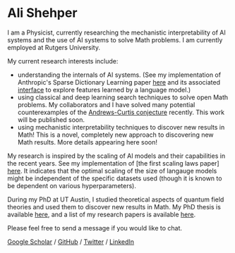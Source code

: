 # Ali Shehper

I am a Physicist, currently researching the mechanistic interpretability of AI systems and the use of AI systems to solve Math problems. I am currently employed at Rutgers University. 

My current research interests include:

- understanding the internals of AI systems. (See my implementation of Anthropic's Sparse Dictionary Learning paper [here](https://github.com/shehper/monosemantic) and its associated [interface](https://shehper.github.io/feature-interface/) to explore features learned by a language model.)
- using classical and deep learning search techniques to solve open Math problems. My collaborators and I have solved many potential counterexamples of the [Andrews-Curtis conjecture](https://en.wikipedia.org/wiki/Andrews%E2%80%93Curtis_conjecture) recently. This work will be published soon.
- using mechanistic interpretability techniques to discover new results in Math! This is a novel, completely new approach to discovering new Math results. More details appearing here soon!

My research is inspired by the scaling of AI models and their capabilities in the recent years. See my implementation of [the first scaling laws paper] [here](https://github.com/shehper/scaling_laws). It indicates that the optimal scaling of the size of langauge models might be independent of the specific datasets used (though it is known to be dependent on various hyperparameters).

During my PhD at UT Austin, I studied theoretical aspects of quantum field theories and used them to discover new results in Math. My PhD thesis is available [here](https://repositories.lib.utexas.edu/server/api/core/bitstreams/47a5901a-8078-4145-91a4-c4463928d1d1/content), and a list of my research papers is available [here](https://scholar.google.com/citations?user=FkUMJF4AAAAJ&hl=en&oi=sra). 

Please feel free to send a message if you would like to chat.

[Google Scholar](https://scholar.google.com/citations?user=FkUMJF4AAAAJ&hl=en&oi=ao) / [GitHub](https://github.com/shehper) / [Twitter](https://twitter.com/AShehper) / [LinkedIn](https://www.linkedin.com/in/ali-shehper/)
